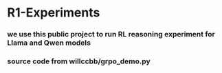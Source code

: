 # R1-Experiments
 
### we use this public project to run RL reasoning experiment for Llama and Qwen models 
 
### source code from willccbb/grpo_demo.py
